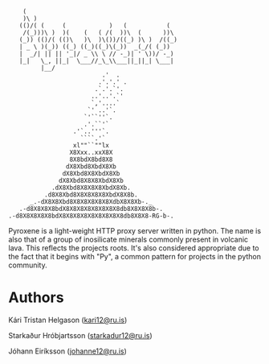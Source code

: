         (
        )\ )
       (()/( (     (            )   (           (
        /(_)))\ )  )(    (   ( /(  ))\  (      ))\
       (_)) (()/( (()\   )\  )\())/((_) )\ )  /((_)
       | _ \ )(_)) ((_) ((_)((_)\(_))  _(_/( (_))
       |  _/| || || '_|/ _ \\ \ // -_)| ' \))/ -_)
       |_|   \_, ||_|  \___//_\_\\___||_||_| \___|
             |__/
                              .'  .
                             .'.'.' .
                            .`.'.`'.
                           ..'..'.`'
                           `,'....`
                          `' ..'`.
                         `'``''`.
                         .'.``'`
                      .'`..'''`.
                        ````.'`
                      xl""``""lx
                     X8Xxx..xxX8X
                     8X8bdX8bd8X8
                    dX8Xbd8XbdX8Xb
                   dX8Xbd8X8XbdX8Xb
                  dX8Xbd8X8X8XbdX8Xb
                .dX8Xbd8X8X8X8XbdX8Xb.
              .d8X8Xbd8X8X8X8X8XbdX8X8b.
          _.-dX8X8Xbd8X8X8X8X8X8XdbX8X8Xb-._
       .-d8X8X8X8bdX8X8X8X8X8X8X8X8db8X8X8X8b-.
    .-d8X8X8X8X8bdX8X8X8X8X8X8X8X8X8db8X8X8-RG-b-.


Pyroxene is a light-weight HTTP proxy server written in python.
The name is also that of a group of inosilicate minerals commonly present in volcanic lava. This reflects the projects
roots. It's also considered appropriate due to the fact that it begins with "Py", a common pattern for projects in
the python community.

Authors
========

Kári Tristan Helgason (kari12@ru.is)

Starkaður Hróbjartsson (starkadur12@ru.is)

Jóhann Eiríksson (johanne12@ru.is)
